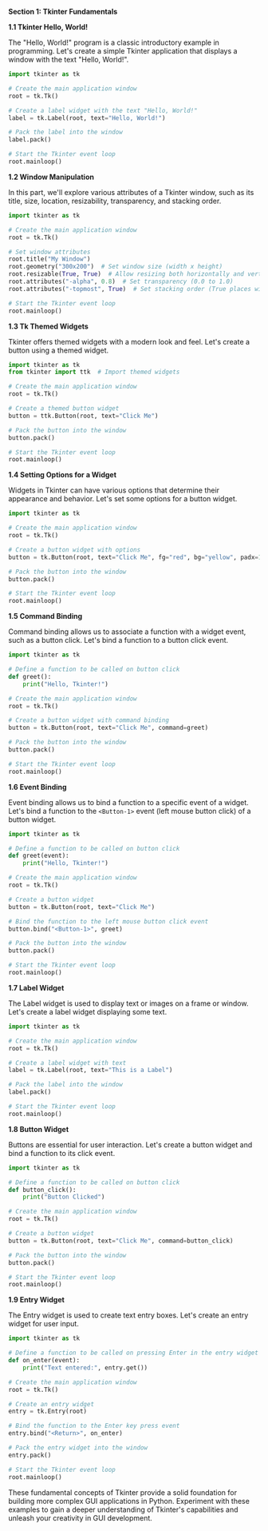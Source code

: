 **Section 1: Tkinter Fundamentals**

**1.1 Tkinter Hello, World!**

The "Hello, World!" program is a classic introductory example in programming. Let's create a simple Tkinter application that displays a window with the text "Hello, World!".

```python
import tkinter as tk

# Create the main application window
root = tk.Tk()

# Create a label widget with the text "Hello, World!"
label = tk.Label(root, text="Hello, World!")

# Pack the label into the window
label.pack()

# Start the Tkinter event loop
root.mainloop()
```

**1.2 Window Manipulation**

In this part, we'll explore various attributes of a Tkinter window, such as its title, size, location, resizability, transparency, and stacking order.

```python
import tkinter as tk

# Create the main application window
root = tk.Tk()

# Set window attributes
root.title("My Window")
root.geometry("300x200")  # Set window size (width x height)
root.resizable(True, True)  # Allow resizing both horizontally and vertically
root.attributes("-alpha", 0.8)  # Set transparency (0.0 to 1.0)
root.attributes("-topmost", True)  # Set stacking order (True places window on top)

# Start the Tkinter event loop
root.mainloop()
```

**1.3 Tk Themed Widgets**

Tkinter offers themed widgets with a modern look and feel. Let's create a button using a themed widget.

```python
import tkinter as tk
from tkinter import ttk  # Import themed widgets

# Create the main application window
root = tk.Tk()

# Create a themed button widget
button = ttk.Button(root, text="Click Me")

# Pack the button into the window
button.pack()

# Start the Tkinter event loop
root.mainloop()
```

**1.4 Setting Options for a Widget**

Widgets in Tkinter can have various options that determine their appearance and behavior. Let's set some options for a button widget.

```python
import tkinter as tk

# Create the main application window
root = tk.Tk()

# Create a button widget with options
button = tk.Button(root, text="Click Me", fg="red", bg="yellow", padx=10, pady=5)

# Pack the button into the window
button.pack()

# Start the Tkinter event loop
root.mainloop()
```

**1.5 Command Binding**

Command binding allows us to associate a function with a widget event, such as a button click. Let's bind a function to a button click event.

```python
import tkinter as tk

# Define a function to be called on button click
def greet():
    print("Hello, Tkinter!")

# Create the main application window
root = tk.Tk()

# Create a button widget with command binding
button = tk.Button(root, text="Click Me", command=greet)

# Pack the button into the window
button.pack()

# Start the Tkinter event loop
root.mainloop()
```

**1.6 Event Binding**

Event binding allows us to bind a function to a specific event of a widget. Let's bind a function to the `<Button-1>` event (left mouse button click) of a button widget.

```python
import tkinter as tk

# Define a function to be called on button click
def greet(event):
    print("Hello, Tkinter!")

# Create the main application window
root = tk.Tk()

# Create a button widget
button = tk.Button(root, text="Click Me")

# Bind the function to the left mouse button click event
button.bind("<Button-1>", greet)

# Pack the button into the window
button.pack()

# Start the Tkinter event loop
root.mainloop()
```

**1.7 Label Widget**

The Label widget is used to display text or images on a frame or window. Let's create a label widget displaying some text.

```python
import tkinter as tk

# Create the main application window
root = tk.Tk()

# Create a label widget with text
label = tk.Label(root, text="This is a Label")

# Pack the label into the window
label.pack()

# Start the Tkinter event loop
root.mainloop()
```

**1.8 Button Widget**

Buttons are essential for user interaction. Let's create a button widget and bind a function to its click event.

```python
import tkinter as tk

# Define a function to be called on button click
def button_click():
    print("Button Clicked")

# Create the main application window
root = tk.Tk()

# Create a button widget
button = tk.Button(root, text="Click Me", command=button_click)

# Pack the button into the window
button.pack()

# Start the Tkinter event loop
root.mainloop()
```

**1.9 Entry Widget**

The Entry widget is used to create text entry boxes. Let's create an entry widget for user input.

```python
import tkinter as tk

# Define a function to be called on pressing Enter in the entry widget
def on_enter(event):
    print("Text entered:", entry.get())

# Create the main application window
root = tk.Tk()

# Create an entry widget
entry = tk.Entry(root)

# Bind the function to the Enter key press event
entry.bind("<Return>", on_enter)

# Pack the entry widget into the window
entry.pack()

# Start the Tkinter event loop
root.mainloop()
```

These fundamental concepts of Tkinter provide a solid foundation for building more complex GUI applications in Python. Experiment with these examples to gain a deeper understanding of Tkinter's capabilities and unleash your creativity in GUI development.
